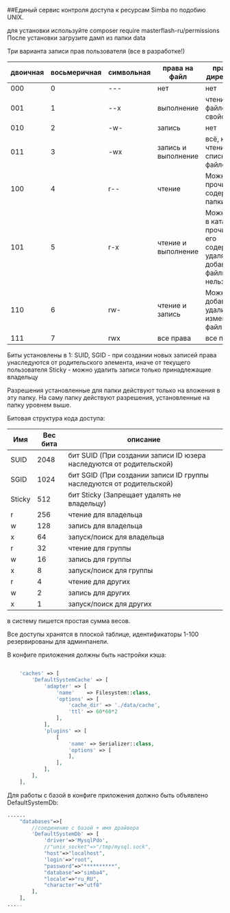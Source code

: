  ##Единый сервис контроля доступа к ресурсам Simba по подобию UNIX.

для установки используйте composer require masterflash-ru/permissions
После установки загрузите дамп из папки data


Три варианта записи прав пользователя (все в разработке!)

двоичная | восьмеричная | символьная | права на файл | права на директорию
---------|--------------|------------|---------------|---------------------
000 | 0 | --- | нет | нет  
001 | 1 | --x | выполнение | чтение файлов и их свойств
010 | 2 | -w- | запись | нет
011 | 3 | -wx | запись и выполнение | всё, кроме чтения списка файлов
100 | 4 | r-- | чтение | Можно прочитать содержимое папки
101 | 5 | r-x | чтение и выполнение | Можно зайти в каталог и прочитать его содержимое, удалять или добавлять файлы нельзя.
110 | 6 | rw- | чтение и запись | Можно добавить, удалить, изменить файл папки
111 | 7 | rwx | все права |	все права 

Биты установлены в 1: 
SUID, SGID - при создании новых записей права унаследуются от родительского элемента, иначе от текущего пользователя
Sticky - можно удалить записи только принадлежащие владельцу

Разрешения установленные для папки действуют только на вложения в эту папку. На саму папку действуют разрешения, установленные на папку уровнем выше.

Битовая структура кода доступа:

Имя | Вес бита | описание
----|----------|---------
SUID | 2048 | бит SUID (При создании записи ID юзера наследуются от родительской)
SGID | 1024 | бит SGID (При создании записи ID группы наследуются от родительской)
Sticky | 512 | бит Sticky (Запрещает удалять не владельцу)
r | 256 | чтение для владельца
w | 128 | запись для владельца
x | 64 | запуск/поиск для владельца
r | 32 | чтение для группы
w | 16 | запись для группы
x | 8 | запуск/поиск для группы
r | 4 | чтение для других
w | 2 | запись для других
x | 1 | запуск/поиск для других

в систему пишется простая сумма весов.

Все доступы хранятся в плоской таблице, идентификаторы 1-100 резервированы для админпанели.

В конфиге приложения должны быть настройки кэша:
```php

    'caches' => [
        'DefaultSystemCache' => [
            'adapter' => [
                'name'    => Filesystem::class,
                'options' => [
                    'cache_dir' => './data/cache',
                    'ttl' => 60*60*2 
                ],
            ],
            'plugins' => [
                [
                    'name' => Serializer::class,
                    'options' => [
                    ],
                ],
            ],
        ],
    ],
```
Для работы с базой в конфиге приложения должно быть объявлено DefaultSystemDb:
```php
......
    "databases"=>[
        //соединение с базой + имя драйвера
        'DefaultSystemDb' => [
            'driver'=>'MysqlPdo',
            //"unix_socket"=>"/tmp/mysql.sock",
            "host"=>"localhost",
            'login'=>"root",
            "password"=>"**********",
            "database"=>"simba4",
            "locale"=>"ru_RU",
            "character"=>"utf8"
        ],
    ],
.....
```


